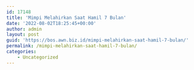 ```yaml
---
id: 17148
title: 'Mimpi Melahirkan Saat Hamil 7 Bulan'
date: '2022-08-02T18:25:45+00:00'
author: admin
layout: post
guid: 'https://bos.awn.biz.id/mimpi-melahirkan-saat-hamil-7-bulan/'
permalink: /mimpi-melahirkan-saat-hamil-7-bulan/
categories:
    - Uncategorized
---
```


